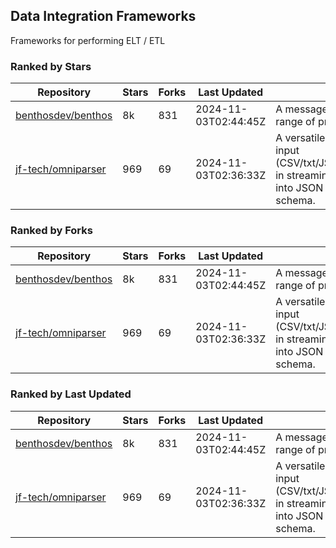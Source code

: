 ## Data Integration Frameworks

Frameworks for performing ELT / ETL

### Ranked by Stars

| Repository | Stars | Forks | Last Updated | Description | 
|------------|-------|-------|--------------|-------------|
| [benthosdev/benthos](https://github.com/benthosdev/benthos) | 8k | 831 | 2024-11-03T02:44:45Z |  A message streaming bridge between a range of protocols. |
| [jf-tech/omniparser](https://github.com/jf-tech/omniparser) | 969 | 69 | 2024-11-03T02:36:33Z |  A versatile ETL library that parses text input (CSV/txt/JSON/XML/EDI/X12/EDIFACT/etc) in streaming fashion and transforms data into JSON output using data-driven schema. |

### Ranked by Forks

| Repository | Stars | Forks | Last Updated | Description | 
|------------|-------|-------|--------------|-------------|
| [benthosdev/benthos](https://github.com/benthosdev/benthos) | 8k | 831 | 2024-11-03T02:44:45Z |  A message streaming bridge between a range of protocols. |
| [jf-tech/omniparser](https://github.com/jf-tech/omniparser) | 969 | 69 | 2024-11-03T02:36:33Z |  A versatile ETL library that parses text input (CSV/txt/JSON/XML/EDI/X12/EDIFACT/etc) in streaming fashion and transforms data into JSON output using data-driven schema. |

### Ranked by Last Updated

| Repository | Stars | Forks | Last Updated | Description | 
|------------|-------|-------|--------------|-------------|
| [benthosdev/benthos](https://github.com/benthosdev/benthos) | 8k | 831 | 2024-11-03T02:44:45Z |  A message streaming bridge between a range of protocols. |
| [jf-tech/omniparser](https://github.com/jf-tech/omniparser) | 969 | 69 | 2024-11-03T02:36:33Z |  A versatile ETL library that parses text input (CSV/txt/JSON/XML/EDI/X12/EDIFACT/etc) in streaming fashion and transforms data into JSON output using data-driven schema. |

